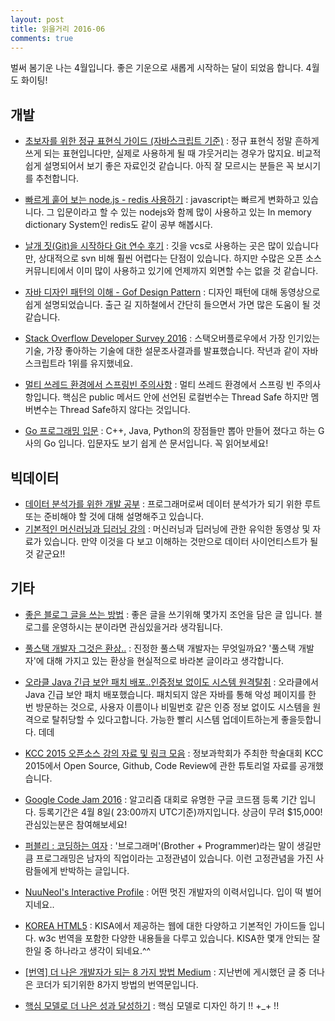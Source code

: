 ```yaml
---
layout: post
title: 읽을거리 2016-06
comments: true
---
```


벌써 봄기운 나는 4월입니다. 좋은 기운으로 새롭게 시작하는 달이 되었음 합니다. 4월도 화이팅!

## 개발
- [초보자를 위한 정규 표현식 가이드 (자바스크립트 기준)](http://www.slideshare.net/mobile/ibare/ss-39274621) : 
정규 표현식 정말 흔하게 쓰게 되는 표현입니다만, 실제로 사용하게 될 때 갸웃거리는 경우가 많지요. 비교적 쉽게 설명되어서 보기 좋은 자료인것 같습니다.
아직 잘 모르시는 분들은 꼭 보시기를 추천합니다.  
- [빠르게 훝어 보는 node.js - redis 사용하기](http://bcho.tistory.com/m/post/1098) : javascript는 빠르게 변화하고 있습니다. 그 입문이라고 할 수 있는
nodejs와 함께 많이 사용하고 있는 In memory dictionary System인 redis도 같이 공부 해봅시다.  
- [날개 짓(Git)을 시작하다  Git 연수 후기](http://www.educloud.co.kr/archives/3660) : 
깃을 vcs로 사용하는 곳은 많이 있습니다만, 상대적으로 svn 비해 훨씬 어렵다는 단점이 있습니다. 하지만 수많은 오픈 소스 커뮤니티에서 이미 많이 사용하고 있기에
언제까지 외면할 수는 없을 것 같습니다.  
- [자바 디자인 패턴의 이해 - Gof Design Pattern](https://www.inflearn.com/course/%ec%9e%90%eb%b0%94-%eb%94%94%ec%9e%90%ec%9d%b8-%ed%8c%a8%ed%84%b4/) : 
디자인 패턴에 대해 동영상으로 쉽게 설명되었습니다. 출근 길 지하철에서 간단히 들으면서 가면 많은 도움이 될 것 같습니다.  
- [Stack Overflow Developer Survey 2016](http://www.infoq.com/news/2016/03/stack-overflow-survey-2016) : 스택오버플로우에서 가장 인기있는 기술, 가장 좋아하는 기술에 대한 설문조사결과를 발표했습니다. 작년과 같이 자바스크립트라 1위를 유지했네요.
- [멀티 쓰레드 환경에서 스프링빈 주의사항](http://beyondj2ee.wordpress.com/?p=1175) : 멀티 쓰레드 환경에서 스프링 빈 주의사항입니다. 핵심은 public 메서드 안에 선언된 로컬번수는 Thread Safe 하지만 멤버변수는 Thread Safe하지 않다는 것입니다. 


- [Go 프로그래밍 입문](http://codingnuri.com/golang-book/) : 
C++, Java, Python의 장점들만 뽑아 만들어 졌다고 하는 G사의 Go 입니다. 입문자도 보기 쉽게 쓴 문서입니다. 꼭 읽어보세요!   

## 빅데이터
- [데이터 분석가를 위한 개발 공부](http://boxnwhis.kr/2016/03/25/how_to_be_a_developer_as_a_statistician.html) : 프로그래머로써 데이터 분석가가 되기 위한 루트 또는
준비해야 할 것에 대해 설명해주고 있습니다.   
- [기본적인 머신러닝과 딥러닝 강의](http://hunkim.github.io/ml/) : 머신러닝과 딥러닝에 관한 유익한 동영상 및 자료가 있습니다. 만약 이것을 다 보고 이해하는 것만으로 데이터 사이언티스트가 될 것 같군요!! 

## 기타
- [좋은 블로그 글을 쓰는 방법](http://yoonjiman.net/2016/03/28/how-to-write-a-good-blog-post/) : 좋은 글을 쓰기위해 몇가지 조언을 담은 글 입니다. 블로그를 운영하시는 분이라면 관심있을거라 생각됩니다.

- [풀스택 개발자 그것은 환상..](https://brunch.co.kr/@supims/17) : 진정한 풀스택 개발자는 무엇일까요? '풀스택 개발자'에 대해 가지고 있는 환상을 현실적으로 바라본 글이라고 생각합니다. 

- [오라클 Java 긴급 보안 패치 배포..인증정보 없이도 시스템 원격탈취](http://media.daum.net/m/media/digital/newsview/20160325075529499) : 오라클에서 Java 긴급 보안 패치 배포했습니다. 패치되지 않은 자바를 통해 악성 페이지를 한 번 방문하는 것으로, 사용자 이름이나 비밀번호 같은 인증 정보 없이도 시스템을 원격으로 탈취당할 수 있다고합니다. 가능한 빨리 시스템 업데이트하는게 좋을듯합니다.
데데

- [KCC 2015 오픈소스 강의 자료 및 링크 모음](http://hl1itj.tistory.com/m/post/118) : 정보과학회가 주최한 학술대회 KCC 2015에서 Open Source, Github, Code Review에 관한 튜토리얼 자료를 공개했습니다.

- [Google Code Jam 2016](http://code.google.com/codejam/) : 알고리즘 대회로 유명한 구글 코드잼 등록 기간 입니다. 등록기간은 4월 8일( 23:00까지 UTC기준)까지입니다. 상금이 무려  $15,000! 관심있는분은 참여해보세요!
- [퍼블리 : 코딩하는 여자](http://publy.co/contents/viewer/215) : '브로그래머'(Brother + Programmer)라는 말이 생길만큼 프로그래밍은 남자의 직업이라는 고정관념이 있습니다. 이런 고정관념을 가진 사람들에게 반박하는 글입니다.


- [NuuNeoI's Interactive Profile](http://nuuneoi.com/profile) : 어떤 멋진 개발자의 이력서입니다. 입이 떡 벌어지네요..
- [KOREA HTML5](http://www.koreahtml5.kr/jsp/infoSquare/infoStandardDoc.jsp) : KISA에서 제공하는 웹에 대한 다양하고 기본적인 가이드들 입니다. w3c 번역을 포함한 다양한
내용들을 다루고 있습니다. KISA한 몇개 안되는 잘한일 중 하나라고 생각이 되네요.^^  
- [[번역] 더 나은 개발자가 되는 8 가지 방법  Medium](https://medium.com/@mnpk/) : 지난번에 게시했던 글 중 더나은 코더가 되기위한 8가지 방법의 번역문입니다.

- [핵심 모델로 더 나은 성과 달성하기](http://webactually.com/2016/03/%ED%95%B5%EC%8B%AC-%EB%AA%A8%EB%8D%B8%EB%A1%9C-%EB%8D%94-%EB%82%98%EC%9D%80-%EC%84%B1%EA%B3%BC-%EB%8B%AC%EC%84%B1%ED%95%98%EA%B8%B0/) : 핵심 모델로 디자인 하기 !! +_+ !! 
